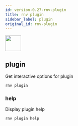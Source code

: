 ```yaml
---
id: version-0.27-rnv-plugin
title: rnv plugin
sidebar_label: plugin
original_id: rnv-plugin
---
```


<img src="https://renative.org/img/ic_cli.png" width=50 height=50 />

## plugin

Get interactive options for plugin

```bash
rnv plugin
```

### help

Display plugin help

```bash
rnv plugin help
```

